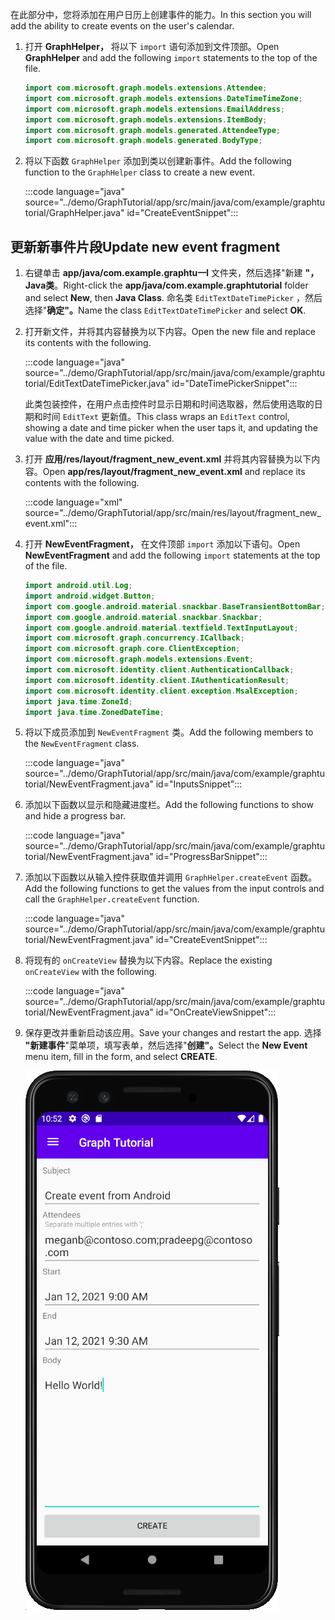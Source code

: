 <!-- markdownlint-disable MD002 MD041 -->

<span data-ttu-id="41120-101">在此部分中，您将添加在用户日历上创建事件的能力。</span><span class="sxs-lookup"><span data-stu-id="41120-101">In this section you will add the ability to create events on the user's calendar.</span></span>

1. <span data-ttu-id="41120-102">打开 **GraphHelper，** 将以下 `import` 语句添加到文件顶部。</span><span class="sxs-lookup"><span data-stu-id="41120-102">Open **GraphHelper** and add the following `import` statements to the top of the file.</span></span>

    ```java
    import com.microsoft.graph.models.extensions.Attendee;
    import com.microsoft.graph.models.extensions.DateTimeTimeZone;
    import com.microsoft.graph.models.extensions.EmailAddress;
    import com.microsoft.graph.models.extensions.ItemBody;
    import com.microsoft.graph.models.generated.AttendeeType;
    import com.microsoft.graph.models.generated.BodyType;
    ```

1. <span data-ttu-id="41120-103">将以下函数 `GraphHelper` 添加到类以创建新事件。</span><span class="sxs-lookup"><span data-stu-id="41120-103">Add the following function to the `GraphHelper` class to create a new event.</span></span>

    :::code language="java" source="../demo/GraphTutorial/app/src/main/java/com/example/graphtutorial/GraphHelper.java" id="CreateEventSnippet":::

## <a name="update-new-event-fragment"></a><span data-ttu-id="41120-104">更新新事件片段</span><span class="sxs-lookup"><span data-stu-id="41120-104">Update new event fragment</span></span>

1. <span data-ttu-id="41120-105">右键单击 **app/java/com.example.graphtu一l** 文件夹，然后选择"新建 **"，Java类**。</span><span class="sxs-lookup"><span data-stu-id="41120-105">Right-click the **app/java/com.example.graphtutorial** folder and select **New**, then **Java Class**.</span></span> <span data-ttu-id="41120-106">命名类 `EditTextDateTimePicker` ，然后选择"**确定"。**</span><span class="sxs-lookup"><span data-stu-id="41120-106">Name the class `EditTextDateTimePicker` and select **OK**.</span></span>

1. <span data-ttu-id="41120-107">打开新文件，并将其内容替换为以下内容。</span><span class="sxs-lookup"><span data-stu-id="41120-107">Open the new file and replace its contents with the following.</span></span>

    :::code language="java" source="../demo/GraphTutorial/app/src/main/java/com/example/graphtutorial/EditTextDateTimePicker.java" id="DateTimePickerSnippet":::

    <span data-ttu-id="41120-108">此类包装控件，在用户点击控件时显示日期和时间选取器，然后使用选取的日期和时间 `EditText` 更新值。</span><span class="sxs-lookup"><span data-stu-id="41120-108">This class wraps an `EditText` control, showing a date and time picker when the user taps it, and updating the value with the date and time picked.</span></span>

1. <span data-ttu-id="41120-109">打开 **应用/res/layout/fragment_new_event.xml** 并将其内容替换为以下内容。</span><span class="sxs-lookup"><span data-stu-id="41120-109">Open **app/res/layout/fragment_new_event.xml** and replace its contents with the following.</span></span>

    :::code language="xml" source="../demo/GraphTutorial/app/src/main/res/layout/fragment_new_event.xml":::

1. <span data-ttu-id="41120-110">打开 **NewEventFragment，** 在文件顶部 `import` 添加以下语句。</span><span class="sxs-lookup"><span data-stu-id="41120-110">Open **NewEventFragment** and add the following `import` statements at the top of the file.</span></span>

    ```java
    import android.util.Log;
    import android.widget.Button;
    import com.google.android.material.snackbar.BaseTransientBottomBar;
    import com.google.android.material.snackbar.Snackbar;
    import com.google.android.material.textfield.TextInputLayout;
    import com.microsoft.graph.concurrency.ICallback;
    import com.microsoft.graph.core.ClientException;
    import com.microsoft.graph.models.extensions.Event;
    import com.microsoft.identity.client.AuthenticationCallback;
    import com.microsoft.identity.client.IAuthenticationResult;
    import com.microsoft.identity.client.exception.MsalException;
    import java.time.ZoneId;
    import java.time.ZonedDateTime;
    ```

1. <span data-ttu-id="41120-111">将以下成员添加到 `NewEventFragment` 类。</span><span class="sxs-lookup"><span data-stu-id="41120-111">Add the following members to the `NewEventFragment` class.</span></span>

    :::code language="java" source="../demo/GraphTutorial/app/src/main/java/com/example/graphtutorial/NewEventFragment.java" id="InputsSnippet":::

1. <span data-ttu-id="41120-112">添加以下函数以显示和隐藏进度栏。</span><span class="sxs-lookup"><span data-stu-id="41120-112">Add the following functions to show and hide a progress bar.</span></span>

    :::code language="java" source="../demo/GraphTutorial/app/src/main/java/com/example/graphtutorial/NewEventFragment.java" id="ProgressBarSnippet":::

1. <span data-ttu-id="41120-113">添加以下函数以从输入控件获取值并调用 `GraphHelper.createEvent` 函数。</span><span class="sxs-lookup"><span data-stu-id="41120-113">Add the following functions to get the values from the input controls and call the `GraphHelper.createEvent` function.</span></span>

    :::code language="java" source="../demo/GraphTutorial/app/src/main/java/com/example/graphtutorial/NewEventFragment.java" id="CreateEventSnippet":::

1. <span data-ttu-id="41120-114">将现有的 `onCreateView` 替换为以下内容。</span><span class="sxs-lookup"><span data-stu-id="41120-114">Replace the existing `onCreateView` with the following.</span></span>

    :::code language="java" source="../demo/GraphTutorial/app/src/main/java/com/example/graphtutorial/NewEventFragment.java" id="OnCreateViewSnippet":::

1. <span data-ttu-id="41120-115">保存更改并重新启动该应用。</span><span class="sxs-lookup"><span data-stu-id="41120-115">Save your changes and restart the app.</span></span> <span data-ttu-id="41120-116">选择 **"新建事件**"菜单项，填写表单，然后选择"**创建"。**</span><span class="sxs-lookup"><span data-stu-id="41120-116">Select the **New Event** menu item, fill in the form, and select **CREATE**.</span></span>

    ![应用程序中创建事件表单的屏幕截图](images/create-event.png)
